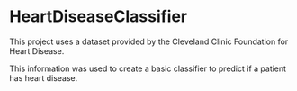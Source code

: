 # HeartDiseaseClassifier

This project uses a dataset provided by the Cleveland Clinic Foundation for Heart Disease. 

This information was used to create a basic classifier to predict if a patient has heart disease.
